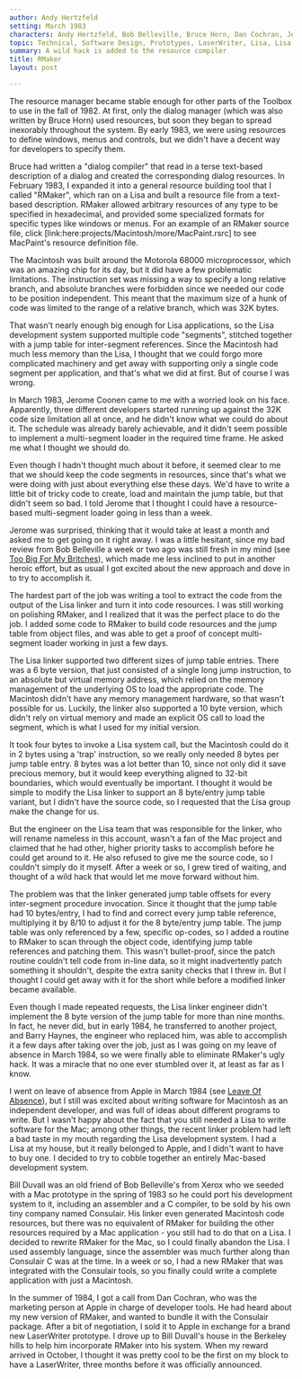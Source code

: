 ```yaml
---
author: Andy Hertzfeld
setting: March 1983
characters: Andy Hertzfeld, Bob Belleville, Bruce Horn, Dan Cochran, Jerome Coonen, Bill Duvall, Barry Haynes
topic: Technical, Software Design, Prototypes, LaserWriter, Lisa, Lisa Rivalry
summary: A wild hack is added to the resource compiler
title: RMaker
layout: post

---
```


The resource manager became stable enough for other parts of the Toolbox to use in the fall of 1982. At first, only the dialog manager (which was also written by Bruce Horn) used resources, but soon they began to spread inexorably throughout the system. By early 1983, we were using resources to define windows, menus and controls, but we didn't have a decent way for developers to specify them.

  
  
  
  
Bruce had written a "dialog compiler" that read in a terse text-based description of a dialog and created the corresponding dialog resources. In February 1983, I expanded it into a general resource building tool that I called "RMaker", which ran on a Lisa and built a resource file from a text-based description. RMaker allowed arbitrary resources of any type to be specified in hexadecimal, and provided some specialized formats for specific types like windows or menus. For an example of an RMaker source file, click [link:here:projects/Macintosh/more/MacPaint.rsrc] to see MacPaint's resource definition file.  
  
  
The Macintosh was built around the Motorola 68000 microprocessor, which was an amazing chip for its day, but it did have a few problematic limitations. The instruction set was missing a way to specify a long relative branch, and absolute branches were forbidden since we needed our code to be position independent. This meant that the maximum size of a hunk of code was limited to the range of a relative branch, which was 32K bytes.  
  
  
That wasn't nearly enough big enough for Lisa applications, so the Lisa development system supported multiple code "segments", stitched together with a jump table for inter-segment references. Since the Macintosh had much less memory than the Lisa, I thought that we could forgo more complicated machinery and get away with supporting only a single code segment per application, and that's what we did at first. But of course I was wrong.  
  
  
In March 1983, Jerome Coonen came to me with a worried look on his face. Apparently, three different developers started running up against the 32K code size limitation all at once, and he didn't know what we could do about it. The schedule was already barely achievable, and it didn't seem possible to implement a multi-segment loader in the required time frame. He asked me what I thought we should do.  
  
  
Even though I hadn't thought much about it before, it seemed clear to me that we should keep the code segments in resources, since that's what we were doing with just about everything else these days. We'd have to write a little bit of tricky code to create, load and maintain the jump table, but that didn't seem so bad. I told Jerome that I thought I could have a resource-based multi-segment loader going in less than a week.  
  
  
Jerome was surprised, thinking that it would take at least a month and asked me to get going on it right away. I was a little hesitant, since my bad review from Bob Belleville a week or two ago was still fresh in my mind (see [Too Big For My Britches](/too-big-for-my-britches)), which made me less inclined to put in another heroic effort, but as usual I got excited about the new approach and dove in to try to accomplish it.  
  
  
The hardest part of the job was writing a tool to extract the code from the output of the Lisa linker and turn it into code resources. I was still working on polishing RMaker, and I realized that it was the perfect place to do the job. I added some code to RMaker to build code resources and the jump table from object files, and was able to get a proof of concept multi-segment loader working in just a few days.  
  
  
The Lisa linker supported two different sizes of jump table entries. There was a 6 byte version, that just consisted of a single long jump instruction, to an absolute but virtual memory address, which relied on the memory management of the underlying OS to load the appropriate code. The Macintosh didn't have any memory management hardware, so that wasn't possible for us. Luckily, the linker also supported a 10 byte version, which didn't rely on virtual memory and made an explicit OS call to load the segment, which is what I used for my initial version.  
  
  
It took four bytes to invoke a Lisa system call, but the Macintosh could do it in 2 bytes using a 'trap' instruction, so we really only needed 8 bytes per jump table entry. 8 bytes was a lot better than 10, since not only did it save precious memory, but it would keep everything aligned to 32-bit boundaries, which would eventually be important. I thought it would be simple to modify the Lisa linker to support an 8 byte/entry jump table variant, but I didn't have the source code, so I requested that the Lisa group make the change for us.  
  
  
But the engineer on the Lisa team that was responsible for the linker, who will rename nameless in this account, wasn't a fan of the Mac project and claimed that he had other, higher priority tasks to accomplish before he could get around to it. He also refused to give me the source code, so I couldn't simply do it myself. After a week or so, I grew tired of waiting, and thought of a wild hack that would let me move forward without him.  
  
  
The problem was that the linker generated jump table offsets for every inter-segment procedure invocation. Since it thought that the jump table had 10 bytes/entry, I had to find and correct every jump table reference, multiplying it by 8/10 to adjust it for the 8 byte/entry jump table. The jump table was only referenced by a few, specific op-codes, so I added a routine to RMaker to scan through the object code, identifying jump table references and patching them. This wasn't bullet-proof, since the patch routine couldn't tell code from in-line data, so it might inadvertently patch something it shouldn't, despite the extra sanity checks that I threw in. But I thought I could get away with it for the short while before a modified linker became available.  
  
  
Even though I made repeated requests, the Lisa linker engineer didn't implement the 8 byte version of the jump table for more than nine months. In fact, he never did, but in early 1984, he transferred to another project, and Barry Haynes, the engineer who replaced him, was able to accomplish it a few days after taking over the job, just as I was going on my leave of absence in March 1984, so we were finally able to eliminate RMaker's ugly hack. It was a miracle that no one ever stumbled over it, at least as far as I know.  
  
  
I went on leave of absence from Apple in March 1984 (see [Leave Of Absence](/leave-of-absence)), but I still was excited about writing software for Macintosh as an independent developer, and was full of ideas about different programs to write. But I wasn't happy about the fact that you still needed a Lisa to write software for the Mac; among other things, the recent linker problem had left a bad taste in my mouth regarding the Lisa development system. I had a Lisa at my house, but it really belonged to Apple, and I didn't want to have to buy one. I decided to try to cobble together an entirely Mac-based development system.  
  
  
Bill Duvall was an old friend of Bob Belleville's from Xerox who we seeded with a Mac prototype in the spring of 1983 so he could port his development system to it, including an assembler and a C compiler, to be sold by his own tiny company named Consulair. His linker even generated Macintosh code resources, but there was no equivalent of RMaker for building the other resources required by a Mac application - you still had to do that on a Lisa. I decided to rewrite RMaker for the Mac, so I could finally abandon the Lisa. I used assembly language, since the assembler was much further along than Consulair C was at the time. In a week or so, I had a new RMaker that was integrated with the Consulair tools, so you finally could write a complete application with just a Macintosh.  
  
  
In the summer of 1984, I got a call from Dan Cochran, who was the marketing person at Apple in charge of developer tools. He had heard about my new version of RMaker, and wanted to bundle it with the Consulair package. After a bit of negotiation, I sold it to Apple in exchange for a brand new LaserWriter prototype. I drove up to Bill Duvall's house in the Berkeley hills to help him incorporate RMaker into his system. When my reward arrived in October, I thought it was pretty cool to be the first on my block to have a LaserWriter, three months before it was officially announced. 
